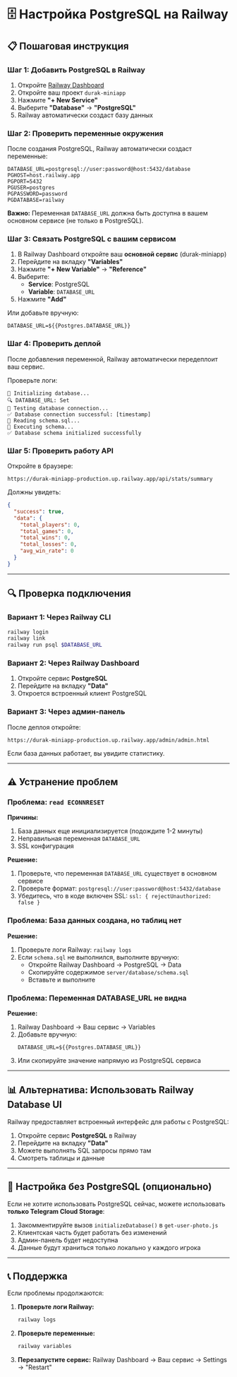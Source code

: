 # 🗄️ Настройка PostgreSQL на Railway

## 📋 Пошаговая инструкция

### Шаг 1: Добавить PostgreSQL в Railway

1. Откройте [Railway Dashboard](https://railway.app/)
2. Откройте ваш проект `durak-miniapp`
3. Нажмите **"+ New Service"**
4. Выберите **"Database"** → **"PostgreSQL"**
5. Railway автоматически создаст базу данных

### Шаг 2: Проверить переменные окружения

После создания PostgreSQL, Railway автоматически создаст переменные:

```
DATABASE_URL=postgresql://user:password@host:5432/database
PGHOST=host.railway.app
PGPORT=5432
PGUSER=postgres
PGPASSWORD=password
PGDATABASE=railway
```

**Важно:** Переменная `DATABASE_URL` должна быть доступна в вашем основном сервисе (не только в PostgreSQL).

### Шаг 3: Связать PostgreSQL с вашим сервисом

1. В Railway Dashboard откройте ваш **основной сервис** (durak-miniapp)
2. Перейдите на вкладку **"Variables"**
3. Нажмите **"+ New Variable"** → **"Reference"**
4. Выберите:
   - **Service**: PostgreSQL
   - **Variable**: `DATABASE_URL`
5. Нажмите **"Add"**

Или добавьте вручную:
```
DATABASE_URL=${{Postgres.DATABASE_URL}}
```

### Шаг 4: Проверить деплой

После добавления переменной, Railway автоматически передеплоит ваш сервис.

Проверьте логи:
```
🔄 Initializing database...
🔍 DATABASE_URL: Set
🔌 Testing database connection...
✅ Database connection successful: [timestamp]
📄 Reading schema.sql...
📝 Executing schema...
✅ Database schema initialized successfully
```

### Шаг 5: Проверить работу API

Откройте в браузере:
```
https://durak-miniapp-production.up.railway.app/api/stats/summary
```

Должны увидеть:
```json
{
  "success": true,
  "data": {
    "total_players": 0,
    "total_games": 0,
    "total_wins": 0,
    "total_losses": 0,
    "avg_win_rate": 0
  }
}
```

---

## 🔍 Проверка подключения

### Вариант 1: Через Railway CLI

```bash
railway login
railway link
railway run psql $DATABASE_URL
```

### Вариант 2: Через Railway Dashboard

1. Откройте сервис **PostgreSQL**
2. Перейдите на вкладку **"Data"**
3. Откроется встроенный клиент PostgreSQL

### Вариант 3: Через админ-панель

После деплоя откройте:
```
https://durak-miniapp-production.up.railway.app/admin/admin.html
```

Если база данных работает, вы увидите статистику.

---

## ⚠️ Устранение проблем

### Проблема: `read ECONNRESET`

**Причины:**
1. База данных еще инициализируется (подождите 1-2 минуты)
2. Неправильная переменная `DATABASE_URL`
3. SSL конфигурация

**Решение:**
1. Проверьте, что переменная `DATABASE_URL` существует в основном сервисе
2. Проверьте формат: `postgresql://user:password@host:5432/database`
3. Убедитесь, что в коде включен SSL: `ssl: { rejectUnauthorized: false }`

### Проблема: База данных создана, но таблиц нет

**Решение:**
1. Проверьте логи Railway: `railway logs`
2. Если `schema.sql` не выполнился, выполните вручную:
   - Откройте Railway Dashboard → PostgreSQL → Data
   - Скопируйте содержимое `server/database/schema.sql`
   - Вставьте и выполните

### Проблема: Переменная DATABASE_URL не видна

**Решение:**
1. Railway Dashboard → Ваш сервис → Variables
2. Добавьте вручную:
   ```
   DATABASE_URL=${{Postgres.DATABASE_URL}}
   ```
3. Или скопируйте значение напрямую из PostgreSQL сервиса

---

## 📊 Альтернатива: Использовать Railway Database UI

Railway предоставляет встроенный интерфейс для работы с PostgreSQL:

1. Откройте сервис **PostgreSQL** в Railway
2. Перейдите на вкладку **"Data"**
3. Можете выполнять SQL запросы прямо там
4. Смотреть таблицы и данные

---

## 🔐 Настройка без PostgreSQL (опционально)

Если не хотите использовать PostgreSQL сейчас, можете использовать **только Telegram Cloud Storage**:

1. Закомментируйте вызов `initializeDatabase()` в `get-user-photo.js`
2. Клиентская часть будет работать без изменений
3. Админ-панель будет недоступна
4. Данные будут храниться только локально у каждого игрока

---

## 📞 Поддержка

Если проблемы продолжаются:

1. **Проверьте логи Railway:**
   ```bash
   railway logs
   ```

2. **Проверьте переменные:**
   ```bash
   railway variables
   ```

3. **Перезапустите сервис:**
   Railway Dashboard → Ваш сервис → Settings → "Restart"


